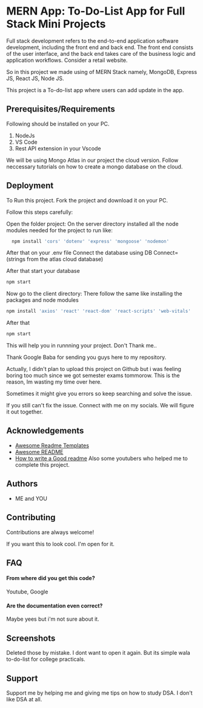
# MERN App: To-Do-List App for Full Stack Mini Projects

Full stack development refers to the end-to-end application software development, including the front end and back end. The front end consists of the user interface, and the back end takes care of the business logic and application workflows. Consider a retail website.

So in this project we made using of MERN Stack namely, MongoDB, Express JS, React JS, Node JS.

This project is a To-do-list app where users can add update in the app.


## Prerequisites/Requirements
Following should be installed on your PC.

1. NodeJs
2. VS Code
3. Rest API extension in your Vscode



We will be using Mongo Atlas in our project the cloud version.
Follow neccessary tutorials on how to create a mongo database on the cloud.
## Deployment
To Run this project. 
Fork the project and download it on your PC.

Follow this steps carefully:

Open the folder project:
On the server directory installed all the node modules needed for the project to run like: 

```bash
  npm install 'cors' 'dotenv' 'express' 'mongoose' 'nodemon'
```

After that on your .env file
Connect the database using DB Connect= (strings from the atlas cloud database)

After that start your database
```bash
npm start
```

Now go to the client directory:
There follow the same like installing the packages and node modules
```bash
npm install 'axios' 'react' 'react-dom' 'react-scripts' 'web-vitals'
```

After that 
```bash
npm start
```
This will help you in runnning your project.
Don't Thank me..

Thank Google Baba for sending you guys here to my repository.

Actually, I didn't plan to upload this project on Github but i was feeling boring too much since we got semester exams tommorow. This is the reason, Im wasting my time over here.

Sometimes it might give you errors so keep searching and solve the issue.

If you still can't fix the issue. Connect with me on my socials. We will figure it out together.
## Acknowledgements

 - [Awesome Readme Templates](https://awesomeopensource.com/project/elangosundar/awesome-README-templates)
 - [Awesome README](https://github.com/matiassingers/awesome-readme)
 - [How to write a Good readme](https://bulldogjob.com/news/449-how-to-write-a-good-readme-for-your-github-project)
Also some youtubers who helped me to complete this project.

## Authors

- ME and YOU


## Contributing

Contributions are always welcome!

If you want this to look cool. I'm open for it.
## FAQ

#### From where did you get this code?

Youtube, Google
#### Are the documentation even correct?

Maybe yees but i'm not sure about it.


## Screenshots

Deleted those by mistake. I dont want to open it again.
But its simple wala to-do-list for college practicals.
## Support

Support me by helping me and giving me tips on how to study DSA. I don't like DSA at all.
